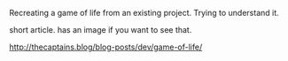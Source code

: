 Recreating a game of life from an existing project. Trying to understand it.

short article. has an image if you want to see that.

http://thecaptains.blog/blog-posts/dev/game-of-life/
